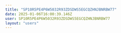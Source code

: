 ```yaml
---
title: "SP10R5PE4P6W5032R93ZDSDWS5EGCQZHNJBNRBW77"
date: 2025-01-06T16:00:39.146Z
user: SP10R5PE4P6W5032R93ZDSDWS5EGCQZHNJBNRBW77
layout: "users"
---
```

    